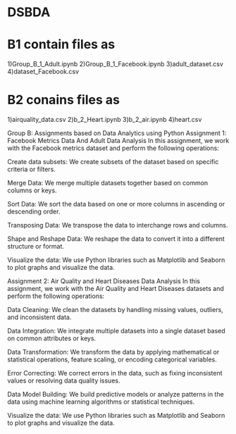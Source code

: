 # DSBDA
# B1 contain files as
1)Group_B_1_Adult.ipynb
2)Group_B_1_Facebook.ipynb
3)adult_dataset.csv
4)dataset_Facebook.csv

# B2 conains files as
1)airquality_data.csv
2)b_2_Heart.ipynb
3)b_2_air.ipynb
4)heart.csv

Group B: Assignments based on Data Analytics using Python
Assignment 1: Facebook Metrics Data And Adult Data Analysis
In this assignment, we work with the Facebook metrics dataset and perform the following operations:

Create data subsets: We create subsets of the dataset based on specific criteria or filters.

Merge Data: We merge multiple datasets together based on common columns or keys.

Sort Data: We sort the data based on one or more columns in ascending or descending order.

Transposing Data: We transpose the data to interchange rows and columns.

Shape and Reshape Data: We reshape the data to convert it into a different structure or format.

Visualize the data: We use Python libraries such as Matplotlib and Seaborn to plot graphs and visualize the data.

Assignment 2: Air Quality and Heart Diseases Data Analysis
In this assignment, we work with the Air Quality and Heart Diseases datasets and perform the following operations:

Data Cleaning: We clean the datasets by handling missing values, outliers, and inconsistent data.

Data Integration: We integrate multiple datasets into a single dataset based on common attributes or keys.

Data Transformation: We transform the data by applying mathematical or statistical operations, feature scaling, or encoding categorical variables.

Error Correcting: We correct errors in the data, such as fixing inconsistent values or resolving data quality issues.

Data Model Building: We build predictive models or analyze patterns in the data using machine learning algorithms or statistical techniques.

Visualize the data: We use Python libraries such as Matplotlib and Seaborn to plot graphs and visualize the data.
